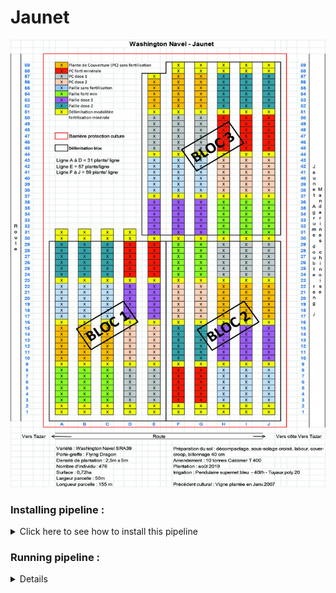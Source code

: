 # Jaunet

  <div align="center">
  <img src="https://github.com/PLStenger/Jaunet/blob/main/98_database_files/Jaunet_plan_8modalites.png" width="800">
  </div>

### Installing pipeline :


<details>
  <summary>Click here to see how to install this pipeline</summary>

  
First, open your terminal. Then, run these two command lines :

    pwd
    /scratch_vol1/fungi

    cd -place_in_your_local_computer
    git clone https://github.com/PLStenger/Jaunet.git

</details> 

### Running pipeline :

<details>
  
    # For run all pipeline, lunch only this command line : 
    time nohup bash 000_run_all_pipeline_in_one_script.sh &> 000_run_all_pipeline_in_one_script.out
  
    time nohup bash 00_quality_check_by_FastQC.sh &> 00_quality_check_by_FastQC.out
    >
  
    time nohup bash 01_renamed_sequences.sh &> 01_renamed_sequences.out
    >real	0m9,114s
    >user	0m0,355s
    >sys	0m6,420s
  
     
    time nohup bash 02_trimmomatic_q30.sh &> 02_trimmomatic_q30.out
    >
  
    time nohup bash 03_cleaned_data_quality_check_by_FastQC.sh &> 03_cleaned_data_quality_check_by_FastQC.out
    >
  
    time nohup bash 04_qiime2_import_PE.sh &> 04_qiime2_import_PE.out
    >
  
    time nohup bash 05_qiime2_denoise_PE.sh &> 05_qiime2_denoise_PE.out
    >
  
    time nohup bash 06_qiime2_tree_PE.sh &> 06_qiime2_tree_PE.out
    >
  
    time nohup bash 07_qiime2_rarefaction_PE.sh &> 07_qiime2_rarefaction_PE.out
    >
    time nohup bash 08_qiime2_calculate_and_explore_diversity_metrics_PE.sh &> 08_qiime2_calculate_and_explore_diversity_metrics_PE.out
    >
  
    time nohup bash 09_core_biom_PE.sh &> 09_core_biom_PE.out
    >
  
    time nohup bash 10_qiime2_assign_taxonomy_PE.sh &> 10_qiime2_assign_taxonomy_PE.out
    >


</details> 

